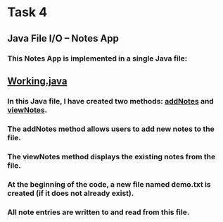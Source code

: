 # Task 4

## Java File I/O – Notes App

### This Notes App is implemented in a single Java file:

## [Working.java](https://github.com/Narayana48/Elevate-Labs/blob/main/Task-4/Working.java)

### In this Java file, I have created two methods: [addNotes](https://github.com/Narayana48/Elevate-Labs/blob/main/Task-4/Working.java#L7) and [viewNotes](ttps://github.com/Narayana48/Elevate-Labs/blob/main/Task-4/Working.java#L27).

### The addNotes method allows users to add new notes to the file.

### The viewNotes method displays the existing notes from the file.

### At the beginning of the code, a new file named demo.txt is created (if it does not already exist).
### All note entries are written to and read from this file.